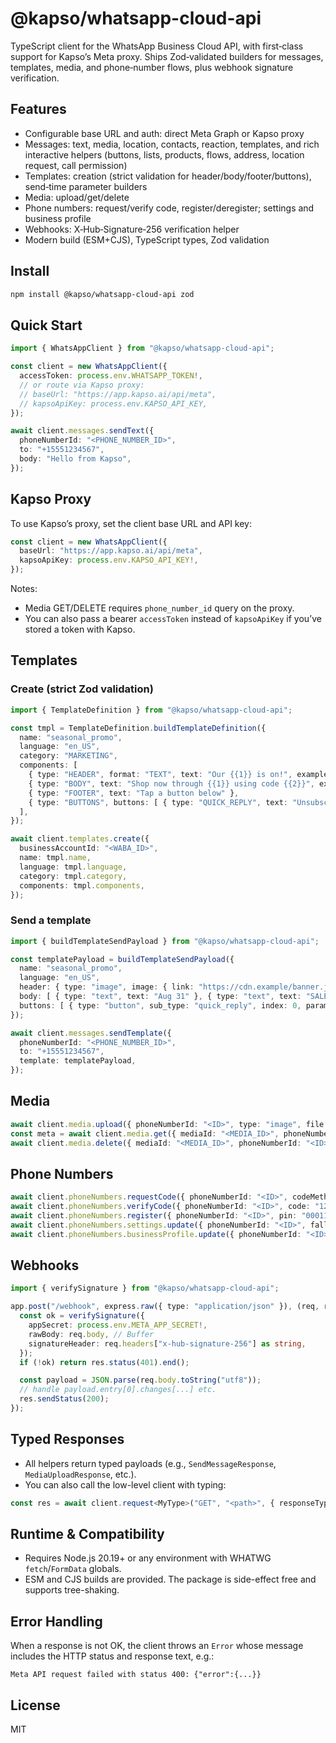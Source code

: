 # @kapso/whatsapp-cloud-api

TypeScript client for the WhatsApp Business Cloud API, with first‑class support for Kapso’s Meta proxy. Ships Zod‑validated builders for messages, templates, media, and phone‑number flows, plus webhook signature verification.

## Features
- Configurable base URL and auth: direct Meta Graph or Kapso proxy
- Messages: text, media, location, contacts, reaction, templates, and rich interactive helpers (buttons, lists, products, flows, address, location request, call permission)
- Templates: creation (strict validation for header/body/footer/buttons), send‑time parameter builders
- Media: upload/get/delete
- Phone numbers: request/verify code, register/deregister; settings and business profile
- Webhooks: X‑Hub‑Signature‑256 verification helper
- Modern build (ESM+CJS), TypeScript types, Zod validation

## Install

```bash
npm install @kapso/whatsapp-cloud-api zod
```

## Quick Start

```ts
import { WhatsAppClient } from "@kapso/whatsapp-cloud-api";

const client = new WhatsAppClient({
  accessToken: process.env.WHATSAPP_TOKEN!,
  // or route via Kapso proxy:
  // baseUrl: "https://app.kapso.ai/api/meta",
  // kapsoApiKey: process.env.KAPSO_API_KEY,
});

await client.messages.sendText({
  phoneNumberId: "<PHONE_NUMBER_ID>",
  to: "+15551234567",
  body: "Hello from Kapso",
});
```

## Kapso Proxy

To use Kapso’s proxy, set the client base URL and API key:

```ts
const client = new WhatsAppClient({
  baseUrl: "https://app.kapso.ai/api/meta",
  kapsoApiKey: process.env.KAPSO_API_KEY!,
});
```

Notes:
- Media GET/DELETE requires `phone_number_id` query on the proxy.
- You can also pass a bearer `accessToken` instead of `kapsoApiKey` if you’ve stored a token with Kapso.

## Templates

### Create (strict Zod validation)

```ts
import { TemplateDefinition } from "@kapso/whatsapp-cloud-api";

const tmpl = TemplateDefinition.buildTemplateDefinition({
  name: "seasonal_promo",
  language: "en_US",
  category: "MARKETING",
  components: [
    { type: "HEADER", format: "TEXT", text: "Our {{1}} is on!", example: { header_text: ["Summer Sale"] } },
    { type: "BODY", text: "Shop now through {{1}} using code {{2}}", example: { body_text: [["Aug 31", "SALE25"]] } },
    { type: "FOOTER", text: "Tap a button below" },
    { type: "BUTTONS", buttons: [ { type: "QUICK_REPLY", text: "Unsubscribe" }, { type: "URL", text: "Shop", url: "https://store.example/promo" } ] }
  ],
});

await client.templates.create({
  businessAccountId: "<WABA_ID>",
  name: tmpl.name,
  language: tmpl.language,
  category: tmpl.category,
  components: tmpl.components,
});
```

### Send a template

```ts
import { buildTemplateSendPayload } from "@kapso/whatsapp-cloud-api";

const templatePayload = buildTemplateSendPayload({
  name: "seasonal_promo",
  language: "en_US",
  header: { type: "image", image: { link: "https://cdn.example/banner.jpg" } },
  body: [ { type: "text", text: "Aug 31" }, { type: "text", text: "SALE25" } ],
  buttons: [ { type: "button", sub_type: "quick_reply", index: 0, parameters: [{ type: "payload", payload: "STOP" }] } ],
});

await client.messages.sendTemplate({
  phoneNumberId: "<PHONE_NUMBER_ID>",
  to: "+15551234567",
  template: templatePayload,
});
```

## Media

```ts
await client.media.upload({ phoneNumberId: "<ID>", type: "image", file: myBlob, fileName: "photo.png" });
const meta = await client.media.get({ mediaId: "<MEDIA_ID>", phoneNumberId: "<ID>" }); // Kapso requires phone_number_id
await client.media.delete({ mediaId: "<MEDIA_ID>", phoneNumberId: "<ID>" });
```

## Phone Numbers

```ts
await client.phoneNumbers.requestCode({ phoneNumberId: "<ID>", codeMethod: "SMS", language: "en_US" });
await client.phoneNumbers.verifyCode({ phoneNumberId: "<ID>", code: "123456" });
await client.phoneNumbers.register({ phoneNumberId: "<ID>", pin: "000111" });
await client.phoneNumbers.settings.update({ phoneNumberId: "<ID>", fallback_language: "en_US" });
await client.phoneNumbers.businessProfile.update({ phoneNumberId: "<ID>", about: "My Shop", websites: ["https://example.com"] });
```

## Webhooks

```ts
import { verifySignature } from "@kapso/whatsapp-cloud-api";

app.post("/webhook", express.raw({ type: "application/json" }), (req, res) => {
  const ok = verifySignature({
    appSecret: process.env.META_APP_SECRET!,
    rawBody: req.body, // Buffer
    signatureHeader: req.headers["x-hub-signature-256"] as string,
  });
  if (!ok) return res.status(401).end();

  const payload = JSON.parse(req.body.toString("utf8"));
  // handle payload.entry[0].changes[...] etc.
  res.sendStatus(200);
});
```

## Typed Responses

- All helpers return typed payloads (e.g., `SendMessageResponse`, `MediaUploadResponse`, etc.).
- You can also call the low-level client with typing:

```ts
const res = await client.request<MyType>("GET", "<path>", { responseType: "json" });
```

## Runtime & Compatibility

- Requires Node.js 20.19+ or any environment with WHATWG `fetch`/`FormData` globals.
- ESM and CJS builds are provided. The package is side-effect free and supports tree-shaking.

## Error Handling

When a response is not OK, the client throws an `Error` whose message includes the HTTP status and response text, e.g.:

```
Meta API request failed with status 400: {"error":{...}}
```

## License

MIT
